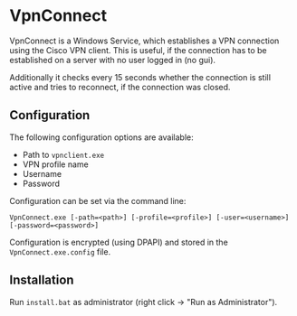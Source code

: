 # VpnConnect

VpnConnect is a Windows Service, which establishes a VPN connection using the Cisco VPN client. This is useful, if the connection has to be established on a server with no user logged in (no gui).

Additionally it checks every 15 seconds whether the connection is still active and tries to reconnect, if the connection was closed.

## Configuration

The following configuration options are available:

- Path to `vpnclient.exe`
- VPN profile name
- Username
- Password

Configuration can be set via the command line:

    VpnConnect.exe [-path=<path>] [-profile=<profile>] [-user=<username>] [-password=<password>]

Configuration is encrypted (using DPAPI) and stored in the `VpnConnect.exe.config` file.

## Installation

Run `install.bat` as administrator (right click -> "Run as Administrator").